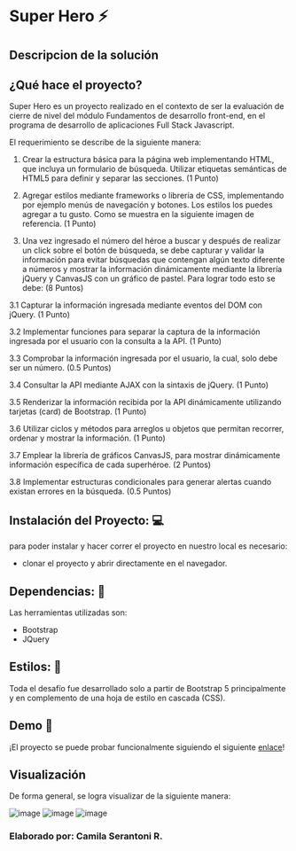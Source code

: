
# Super Hero ⚡

## Descripcion de la solución

## ¿Qué hace el proyecto? 
Super Hero es un proyecto realizado en el contexto de ser la evaluación de cierre de nivel del módulo Fundamentos de desarrollo  front-end, en el programa de desarrollo de aplicaciones Full Stack Javascript.

El requerimiento se describe de la siguiente manera: 
1. Crear la estructura básica para la página web implementando HTML, que incluya un
formulario de búsqueda. Utilizar etiquetas semánticas de HTML5 para definir y
separar las secciones. (1 Punto)

2. Agregar estilos mediante frameworks o librería de CSS, implementando por ejemplo
menús de navegación y botones. Los estilos los puedes agregar a tu gusto. Como se
muestra en la siguiente imagen de referencia. (1 Punto)

3. Una vez ingresado el número del héroe a buscar y después de realizar un click sobre
el botón de búsqueda, se debe capturar y validar la información para evitar búsquedas
que contengan algún texto diferente a números y mostrar la información
dinámicamente mediante la librería jQuery y CanvasJS con un gráfico de pastel. Para
lograr todo esto se debe: (8 Puntos)

3.1 Capturar la información ingresada mediante eventos del DOM con jQuery. (1
Punto)

3.2 Implementar funciones para separar la captura de la información ingresada
por el usuario con la consulta a la API. (1 Punto)

3.3 Comprobar la información ingresada por el usuario, la cual, solo debe ser un
número. (0.5 Puntos)

3.4 Consultar la API mediante AJAX con la sintaxis de jQuery. (1 Punto)

3.5 Renderizar la información recibida por la API dinámicamente utilizando
tarjetas (card) de Bootstrap. (1 Punto)

3.6 Utilizar ciclos y métodos para arreglos u objetos que permitan recorrer, ordenar
y mostrar la información. (1 Punto)

3.7 Emplear la librería de gráficos CanvasJS, para mostrar dinámicamente
información específica de cada superhéroe. (2 Puntos)

3.8 Implementar estructuras condicionales para generar alertas cuando existan
errores en la búsqueda. (0.5 Puntos)


## Instalación del Proyecto: 💻

para poder instalar y hacer correr el proyecto en nuestro local es necesario: 
- clonar el proyecto y abrir directamente en el navegador.

## Dependencias: 🧰

Las herramientas utilizadas son: 

- Bootstrap
- JQuery 

## Estilos: 💅

Toda el desafío fue desarrollado solo a partir de Bootstrap 5 principalmente y en complemento de una  hoja de estilo en cascada (CSS).

 
## Demo 🚀
¡El proyecto se puede probar funcionalmente  siguiendo el siguiente [enlace](https://super-hero-gijolmzvu-camila-serantonis-projects.vercel.app/)!


## Visualización 
De forma general, se logra visualizar de la siguiente manera:

![image](https://github.com/CamiSerantoni/Super-Hero/assets/152921799/7a5574ce-a774-405c-8386-0ab44b14d103)
![image](https://github.com/CamiSerantoni/Super-Hero/assets/152921799/5a024d6e-614a-4ab6-a822-89f156b3f39a)
![image](https://github.com/CamiSerantoni/Super-Hero/assets/152921799/22aa7ed1-4e3e-4b06-868c-963e1c6813f7)

### Elaborado por: Camila Serantoni R.


